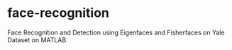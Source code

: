 face-recognition
================

Face Recognition and Detection using Eigenfaces and Fisherfaces on Yale Dataset on MATLAB
